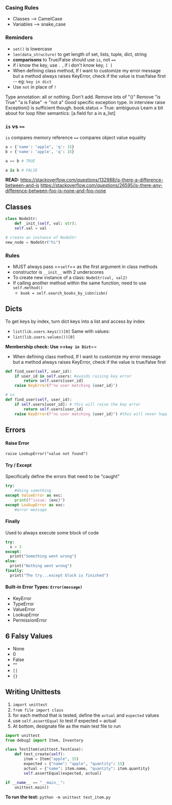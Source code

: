 ### Casing Rules 
- Classes -->  CamelCase 
- Variables -->  snake_case 

### Reminders 
- `set()` is lowercase
- `len(data_structure)` to get length of set, lists, tuple, dict, string
- **comparisons** to True/False should use `is`, not `==`
- if i know the key, use `.` , if i don't know key, `[ ]`
- When defining class method, If I want to customize my error message but a method always raises KeyError, check if the value is true/false first -- eg: `key in dict`
- Use `not` in place of `!` 


Type annotation: all or nothing. Don't add.
 Remove lots of "()" 
 Remove "is True"
 "a is False" -> "not a"
 Good specific exception type. In interview raise Exception() is sufficient though.
 book.status = True: ambiguous 
 Learn a bit about for loop filter semantics: [a.field for a in a_list]

### `is` vs `==`
`is` compares memory reference 
`==` compares object value equality 

```python 
a = {'name': "apple", 'q': 15}
b = {'name': 'apple', 'q': 15}

a == b # TRUE 

a is b # FALSE 
```

**READ:** 
https://stackoverflow.com/questions/132988/is-there-a-difference-between-and-is
https://stackoverflow.com/questions/26595/is-there-any-difference-between-foo-is-none-and-foo-none

## Classes 

```python
class NodeStr:
	def _init_(self, val: str):
	self.val = val 

# create an instance of NodeStr 
new_node = NodeStr("hi")
```

### Rules 
- MUST always pass ==`self`== as the first argument in class methods 
- constructor is `__init__` with 2 underscores 
- To create new instance of a class: `NodeStr(val, val2)`
- If calling another method within the same function, need to use `self.method()`
	- `book = self.search_books_by_isbn(isbn)`


## Dicts 
To get keys by index, turn dict keys into a list and access by index 
- `list(lib.users.keys())[0]`
Same with values:
- `list(lib.users.values())[0]`

**Membership check:** **Use ==`key in Dict`**==
- When defining class method, If I want to customize my error message but a method always raises KeyError, check if the value is true/false first 
```python
def find_user(self, user_id):
	if user_id in self.users: #avoids raising key error
		return self.users[user_id]  
	raise KeyError(f"no user matching {user_id}")

# vs 
def find_user(self, user_id):
	if self.users[user_id]: # this will raise the key error 
		return self.users[user_id]
	raise KeyError(f"no user matching {user_id}") #this will never happen

```


## Errors 

#### Raise Error 
`raise LookupError("value not found")`

#### Try / Except 
Specifically define the errors that need to be "caught"
```python
try: 
	#doing something 
except ValueError as exc: 
	print(f"issue: {exc}")
except LookupError as exc: 
	#error message 
```

#### Finally 
Used to always execute some block of code 
```python 
try:  
  x > 3  
except:  
  print("Something went wrong")  
else:  
  print("Nothing went wrong")  
finally:  
  print("The try...except block is finished")
```

#### Built-in Error Types: `Error(message)`
- KeyError
- TypeError
- ValueError
- LookupError
- PermissionError 

## 6 Falsy Values 
- None
- 0
- False
- ""
- `[]`
- `{}`

## Writing Unittests 

1. `import unittest`
2. `from file import class`
3. for each method that is tested, define the `actual` and `expected` values 
4. use `self.assertEqual` to test if expected = actual 
5. At bottom, designate file as the main test file to run 
```python
import unittest
from debug2 import Item, Inventory

class TestItem(unittest.TestCase):
	def test_create(self):
		item = Item("apple", 15)
		expected = {"name": "apple", "quantity": 15}
		actual = {"name": item.name, "quantity": item.quantity}
		self.assertEqual(expected, actual)

if __name__ == "__main__":
	unittest.main()
```

**To run the test:** `python -m unittest test_item.py`

